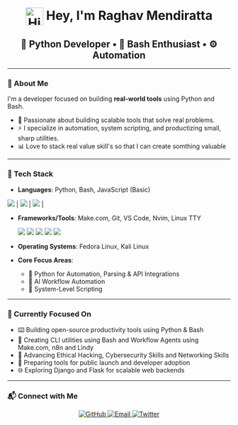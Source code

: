 <h1 align="center">
  <img src="https://camo.githubusercontent.com/d552948e7884c41fde2d32b9221d79f0df2076c7d824aaab954ca93f53d95884/68747470733a2f2f6d656469612e67697068792e636f6d2f6d656469612f6876524a434c467a6361737252346961377a2f67697068792e676966" alt="Hi!" width="40" style="vertical-align: middle;"> 
  Hey, I'm Raghav Mendiratta
</h1>
<h2 align="center">🐍 Python Developer • 📃 Bash Enthusiast • ⚙️ Automation</h2>
</p>

---

### 🧠 About Me

I'm a developer focused on building **real-world tools** using Python and Bash. 
- 🧠 Passionate about building scalable tools that solve real problems.
- ⚡ I specialize in automation, system scripting, and productizing small, sharp utilities.
- 📊 Love to stack real value skill's so that I can create somthing valuable

---

### 🧰 Tech Stack

- **Languages**: Python, Bash, JavaScript (Basic)
 <p>
   <img src="https://img.shields.io/badge/Python-3776AB?style=for-the-badge&logo=python&logoColor=white"/> |
   <img src="https://img.shields.io/badge/Bash-121011?style=for-the-badge&logo=gnubash&logoColor=white"/> |
   <img src="https://img.shields.io/badge/JavaScript-F7DF1E?style=for-the-badge&logo=javascript&logoColor=black"/> |
 </p>
 
- **Frameworks/Tools**: Make.com, Git, VS Code, Nvim, Linux TTY
  <p>
   <img src="https://img.shields.io/badge/Make.com-000000?style=for-the-badge&logo=make&logoColor=white"/>
   <img src="https://img.shields.io/badge/Git-F05032?style=for-the-badge&logo=git&logoColor=white"/>
   <img src="https://img.shields.io/badge/VS Code-007ACC?style=for-the-badge&logo=visualstudiocode&logoColor=white"/>
   <img src="https://img.shields.io/badge/Neovim-57A143?style=for-the-badge&logo=neovim&logoColor=white"/>
   <img src="https://img.shields.io/badge/TTY-000000?style=for-the-badge&logo=linux&logoColor=white"/>
  </p>
  
- **Operating Systems**: Fedora Linux, Kali Linux  
- **Core Focus Areas**:
  - 🧩 Python for Automation, Parsing & API Integrations  
  - 🤖 AI Workflow Automation
  - 🔐 System-Level Scripting
    
---

### 🎯 Currently Focused On

- ⌨️ Building open-source productivity tools using Python & Bash  
- 🔧 Creating CLI utilities using Bash and Workflow Agents using Make.com, n8n and Lindy  
- 🔐 Advancing Ethical Hacking, Cybersecurity Skills and Networking Skills  
- 🚀 Preparing tools for public launch and developer adoption
- 🌐 Exploring Django and Flask for scalable web backends
  
---

### 📬 Connect with Me

<p align="center"> <a href="https://github.com/raghav-mendiratta" target="_blank"> <img src="https://img.shields.io/badge/GitHub-100000?style=for-the-badge&logo=github&logoColor=white" alt="GitHub"/> </a> <a href="mailto:raghav.mendiratta101@gmail.com" target="_blank"> <img src="https://img.shields.io/badge/Email-D14836?style=for-the-badge&logo=gmail&logoColor=white" alt="Email"/> </a> <a href="https://twitter.com/raghav__tweets" target="_blank"> <img src="https://img.shields.io/badge/Twitter-1DA1F2?style=for-the-badge&logo=twitter&logoColor=white" alt="Twitter"/> </a> </p>
